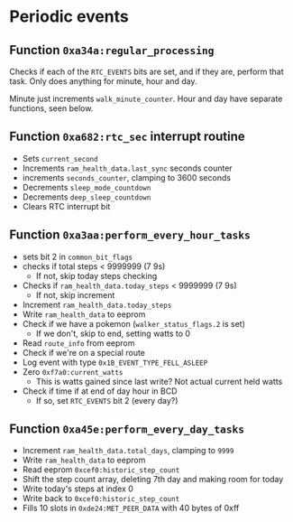 # Periodic events

## Function `0xa34a:regular_processing`

Checks if each of the `RTC_EVENTS` bits are set, and if they are, perform that task.
Only does anything for minute, hour and day.

Minute just increments `walk_minute_counter`.
Hour and day have separate functions, seen below.

## Function `0xa682:rtc_sec` interrupt routine

- Sets `current_second`
- Increments `ram_health_data.last_sync` seconds counter
- increments `seconds_counter`, clamping to 3600 seconds
- Decrements `sleep_mode_countdown`
- Decrements `deep_sleep_countdown`
- Clears RTC interrupt bit

## Function `0xa3aa:perform_every_hour_tasks`

- sets bit 2 in `common_bit_flags`
- checks if total steps < 9999999 (7 9s)
    - If not, skip today steps checking
- Checks if `ram_health_data.today_steps` < 9999999 (7 9s)
    - If not, skip increment
- Increment `ram_health_data.today_steps`
- Write `ram_health_data` to eeprom
- Check if we have a pokemon (`walker_status_flags.2` is set)
    - If we don't, skip to end, setting watts to 0
- Read `route_info` from eeprom
- Check if we're on a special route
- Log event with type `0x1B_EVENT_TYPE_FELL_ASLEEP`
- Zero `0xf7a0:current_watts`
    - This is watts gained since last write? Not actual current held watts
- Check if time if at end of day hour in BCD
    - If so, set `RTC_EVENTS` bit 2 (every day?)

## Function `0xa45e:perform_every_day_tasks`

- Increment `ram_health_data.total_days`, clamping to `9999`
- Write `ram_health_data` to eeprom
- Read eeprom `0xcef0:historic_step_count`
- Shift the step count array, deleting 7th day and making room for today
- Write today's steps at index 0
- Write back to `0xcef0:historic_step_count`
- Fills 10 slots in `0xde24:MET_PEER_DATA` with 40 bytes of 0xff

